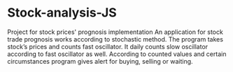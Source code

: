 # Stock-analysis-JS
Project for stock prices' prognosis implementation
An application for stock trade prognosis works according to stochastic method. The program takes stock’s prices and counts fast oscillator. It daily counts slow oscillator according to fast oscillator as well. According to counted values and certain circumstances program gives alert for buying, selling or waiting.
